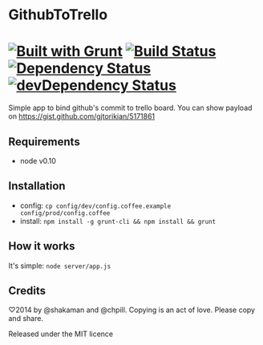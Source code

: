 # GithubToTrello 
[![Built with Grunt](https://cdn.gruntjs.com/builtwith.png)](http://gruntjs.com/) 
[![Build Status](https://travis-ci.org/shakaman/GithubToTrello.png)](https://travis-ci.org/shakaman/GithubToTrello) 
[![Dependency Status](https://david-dm.org/shakaman/GithubToTrello.png)](https://david-dm.org/shakaman/GithubToTrello) 
[![devDependency Status](https://david-dm.org/shakaman/GithubToTrello/dev-status.png)](https://david-dm.org/shakaman/GithubToTrello#info=devDependencies)
================

Simple app to bind github's commit to trello board.
You can show payload on https://gist.github.com/gjtorikian/5171861

## Requirements
 * node v0.10

## Installation
 * config: `cp config/dev/config.coffee.example config/prod/config.coffee`
 * install: `npm install -g grunt-cli && npm install && grunt`

## How it works
It's simple: `node server/app.js`

## Credits
♡2014 by @shakaman and @chpill. Copying is an act of love. Please copy and share.

Released under the MIT licence
